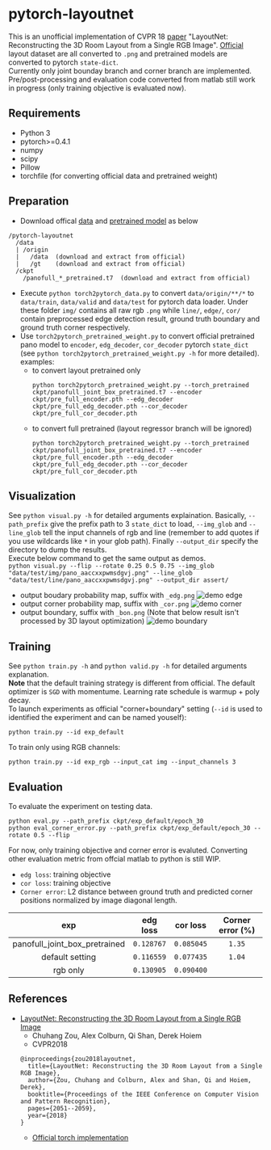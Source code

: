 # pytorch-layoutnet
This is an unofficial implementation of CVPR 18 [paper](https://arxiv.org/abs/1803.08999)  "LayoutNet: Reconstructing the 3D Room Layout from a Single RGB Image". [Official](https://github.com/zouchuhang/LayoutNet) layout dataset are all converted to `.png` and pretrained models are converted to pytorch `state-dict`.  
Currently only joint bounday branch and corner branch are implemented. Pre/post-processing and evaluation code converted from matlab still work in progress (only training objective is evaluated now).

## Requirements
- Python 3
- pytorch>=0.4.1
- numpy
- scipy
- Pillow
- torchfile (for converting official data and pretrained weight)

## Preparation
- Download offical [data](https://github.com/zouchuhang/LayoutNet#data) and [pretrained model](https://github.com/zouchuhang/LayoutNet#pretrained-model) as below
```
/pytorch-layoutnet 
  /data
  | /origin
  |   /data  (download and extract from official)
  |   /gt    (download and extract from official)
  /ckpt
    /panofull_*_pretrained.t7  (download and extract from official)
```
- Execute `python torch2pytorch_data.py` to convert `data/origin/**/*` to `data/train`, `data/valid` and `data/test` for pytorch data loader. Under these folder `img/` contains all raw rgb `.png` while `line/`, `edge/`, `cor/` contain preprocessed edge detection result, ground truth boundary and ground truth corner respectively.
- Use `torch2pytorch_pretrained_weight.py` to convert official pretrained pano model to `encoder`, `edg_decoder`, `cor_decoder` pytorch `state_dict` (see `python torch2pytorch_pretrained_weight.py -h` for more detailed). examples:
  - to convert layout pretrained only
    ```
    python torch2pytorch_pretrained_weight.py --torch_pretrained ckpt/panofull_joint_box_pretrained.t7 --encoder ckpt/pre_full_encoder.pth --edg_decoder ckpt/pre_full_edg_decoder.pth --cor_decoder ckpt/pre_full_cor_decoder.pth
    ```
  - to convert full pretrained (layout regressor branch  will be ignored)
    ```
    python torch2pytorch_pretrained_weight.py --torch_pretrained ckpt/panofull_joint_box_pretrained.t7 --encoder ckpt/pre_full_encoder.pth --edg_decoder ckpt/pre_full_edg_decoder.pth --cor_decoder ckpt/pre_full_cor_decoder.pth
    ```

## Visualization
See `python visual.py -h` for detailed arguments explaination. Basically, `--path_prefix` give the prefix path to 3 `state_dict` to load, `--img_glob` and `--line_glob` tell the input channels of rgb and line (remember to add quotes if you use wildcards like `*` in your glob path). Finally `--output_dir` specify the directory to dump the results.  
Execute below command to get the same output as demos.  
```python visual.py --flip --rotate 0.25 0.5 0.75 --img_glob "data/test/img/pano_aaccxxpwmsdgvj.png" --line_glob "data/test/line/pano_aaccxxpwmsdgvj.png" --output_dir assert/```
- output boudary probability map, suffix with `_edg.png`
  ![demo edge](assert/pano_aaccxxpwmsdgvj_edg.png)
- output corner probability map, suffix with `_cor.png`
  ![demo corner](assert/pano_aaccxxpwmsdgvj_cor.png)
- output boundary, suffix with `_bon.png` (Note that below result isn't processed by 3D layout optimization)
  ![demo boundary](assert/pano_aaccxxpwmsdgvj_bon.png)

## Training
See `python train.py -h` and `python valid.py -h` for detailed arguments explanation.  
**Note** that the default training strategy is different from official. The default optimizer is `SGD` with momentume. Learning rate schedule is warmup + poly decay.  
To launch experiments as official "corner+boundary" setting (`--id` is used to identified the experiment and can be named youself):
```
python train.py --id exp_default
```
To train only using RGB channels:  
```
python train.py --id exp_rgb --input_cat img --input_channels 3
```

## Evaluation
To evaluate the experiment on testing data.
```
python eval.py --path_prefix ckpt/exp_default/epoch_30
python eval_corner_error.py --path_prefix ckpt/exp_default/epoch_30 --rotate 0.5 --flip
```
For now, only training objective and corner error is evaluted. Converting other evaluation metric from offcial matlab to python is still WIP.  
- `edg loss`: training objective
- `cor loss`: training objective
- `Corner error`: L2 distance between ground truth and predicted corner positions normalized by image diagonal length.

| exp | edg loss | cor loss | Corner error (%) |
| :-: | :------: | :------: | :--------------: |
| panofull_joint_box_pretrained | `0.128767` | `0.085045` | `1.35` | 
| default setting               | `0.116559` | `0.077435` | `1.04` |
| rgb  only                     | `0.130905` | `0.090400` | |

## References
- [LayoutNet: Reconstructing the 3D Room Layout from a Single RGB Image](https://arxiv.org/abs/1803.08999)
  - Chuhang Zou, Alex Colburn, Qi Shan, Derek Hoiem
  - CVPR2018
  ```
  @inproceedings{zou2018layoutnet,
    title={LayoutNet: Reconstructing the 3D Room Layout from a Single RGB Image},
    author={Zou, Chuhang and Colburn, Alex and Shan, Qi and Hoiem, Derek},
    booktitle={Proceedings of the IEEE Conference on Computer Vision and Pattern Recognition},
    pages={2051--2059},
    year={2018}
  }
  ```
  - [Official torch implementation](https://github.com/zouchuhang/LayoutNet)
